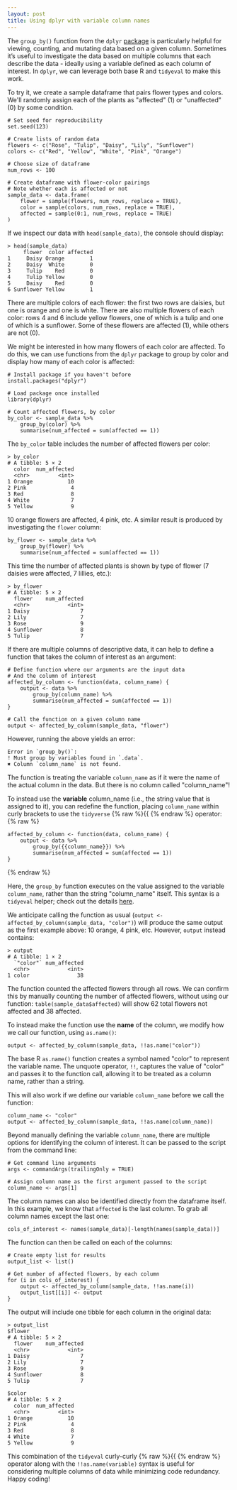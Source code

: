 ```yaml
---
layout: post
title: Using dplyr with variable column names
---
```


The `group_by()` function from the `dplyr` [package](https://dplyr.tidyverse.org/) is particularly helpful for viewing, counting, and mutating data based on a given column. Sometimes it’s useful to investigate the data based on multiple columns that each describe the data - ideally using a variable defined as each column of interest. In `dplyr`, we can leverage both base R and `tidyeval` to make this work.

To try it, we create a sample dataframe that pairs flower types and colors. We'll randomly assign each of the plants as "affected" (1) or "unaffected" (0) by some condition. 
```
# Set seed for reproducibility 
set.seed(123)

# Create lists of random data
flowers <- c("Rose", "Tulip", "Daisy", "Lily", "Sunflower")
colors <- c("Red", "Yellow", "White", "Pink", "Orange")

# Choose size of dataframe 
num_rows <- 100  

# Create dataframe with flower-color pairings 
# Note whether each is affected or not 
sample_data <- data.frame(
    flower = sample(flowers, num_rows, replace = TRUE),
    color = sample(colors, num_rows, replace = TRUE),
    affected = sample(0:1, num_rows, replace = TRUE)
)
```

If we inspect our data with `head(sample_data)`, the console should display:
```
> head(sample_data)
     flower  color affected
1     Daisy Orange        1
2     Daisy  White        0
3     Tulip    Red        0
4     Tulip Yellow        0
5     Daisy    Red        0
6 Sunflower Yellow        1
```

There are multiple colors of each flower: the first two rows are daisies, but one is orange and one is white. There are also multiple flowers of each color: rows 4 and 6 include yellow flowers, one of which is a tulip and one of which is a sunflower. Some of these flowers are affected (1), while others are not (0). 

We might be interested in how many flowers of each color are affected. To do this, we can use functions from the `dplyr` package to group by color and display how many of each color is affected: 
```
# Install package if you haven't before
install.packages("dplyr")

# Load package once installed
library(dplyr)

# Count affected flowers, by color 
by_color <- sample_data %>%
    group_by(color) %>%
    summarise(num_affected = sum(affected == 1))
```
The `by_color` table includes the number of affected flowers per color: 
```
> by_color
# A tibble: 5 × 2
  color  num_affected
  <chr>         <int>
1 Orange           10
2 Pink              4
3 Red               8
4 White             7
5 Yellow            9
```

10 orange flowers are affected, 4 pink, etc. A similar result is produced by investigating the `flower` column: 
```
by_flower <- sample_data %>%
    group_by(flower) %>%
    summarise(num_affected = sum(affected == 1))
```
This time the number of affected plants is shown by type of flower (7 daisies were affected, 7 lillies, etc.): 
```
> by_flower
# A tibble: 5 × 2
  flower    num_affected
  <chr>            <int>
1 Daisy                7
2 Lily                 7
3 Rose                 9
4 Sunflower            8
5 Tulip                7
```

If there are multiple columns of descriptive data, it can help to define a function that takes the column of interest as an argument: 
```
# Define function where our arguments are the input data 
# And the column of interest
affected_by_column <- function(data, column_name) {
    output <- data %>% 
        group_by(column_name) %>%
        summarise(num_affected = sum(affected == 1))
}

# Call the function on a given column name
output <- affected_by_column(sample_data, "flower")
```

However, running the above yields an error: 
```
Error in `group_by()`:
! Must group by variables found in `.data`.
✖ Column `column_name` is not found.
```

The function is treating the variable `column_name` as if it were the name of the actual column in the data. But there is no column called "column_name"!

To instead use the **variable** column_name (i.e., the string value that is assigned to it), you can redefine the function, placing `column_name` within curly brackets to use the `tidyverse` {% raw %}{{ {% endraw %} operator: 
{% raw %}
```
affected_by_column <- function(data, column_name) {
    output <- data %>% 
        group_by({{column_name}}) %>%
        summarise(num_affected = sum(affected == 1))
}
```
{% endraw %}

Here, the `group_by` function executes on the value assigned to the variable `column_name`, rather than the string "column_name" itself. This syntax is a `tidyeval` helper; check out the details [here](https://ggplot2.tidyverse.org/reference/tidyeval.html#:~:text=The%20curly%2Dcurly%20operator%20%7B%7B,..%20in%20the%20normal%20way.).

We anticipate calling the function as usual (`output <- affected_by_column(sample_data, "color")`) will produce the same output as the first example above: 10 orange, 4 pink, etc. However, `output` instead contains: 
```
> output
# A tibble: 1 × 2
  `"color"` num_affected
  <chr>            <int>
1 color               38
```

The function counted the affected flowers through all rows. We can confirm this by manually counting the number of affected flowers, without using our function: `table(sample_data$affected)` will show  62 total flowers not affected and 38 affected.

To instead make the function use the **name** of the column, we modify how we call our function, using `as.name()`: 
```
output <- affected_by_column(sample_data, !!as.name("color"))
```

The base R `as.name()` function creates a symbol named "color" to represent the variable name. The unquote operator, `!!`, captures the value of "color" and passes it to the function call, allowing it to be treated as a column name, rather than a string. 

This will also work if we define our variable `column_name` before we call the function: 
```
column_name <- "color"
output <- affected_by_column(sample_data, !!as.name(column_name))
```

Beyond manually defining the variable `column_name`, there are multiple options for identifying the column of interest. It can be passed to the script from the command line: 
```
# Get command line arguments
args <- commandArgs(trailingOnly = TRUE)

# Assign column name as the first argument passed to the script
column_name <- args[1]
```

The column names can also be identified directly from the dataframe itself. In this example, we know that `affected` is the last column. To grab all column names except the last one: 
```
cols_of_interest <- names(sample_data)[-length(names(sample_data))]
```
The function can then be called on each of the columns: 
```
# Create empty list for results 
output_list <- list()

# Get number of affected flowers, by each column  
for (i in cols_of_interest) {
    output <- affected_by_column(sample_data, !!as.name(i))
    output_list[[i]] <- output
}
```
The output will include one tibble for each column in the original data: 
```
> output_list
$flower
# A tibble: 5 × 2
  flower    num_affected
  <chr>            <int>
1 Daisy                7
2 Lily                 7
3 Rose                 9
4 Sunflower            8
5 Tulip                7

$color
# A tibble: 5 × 2
  color  num_affected
  <chr>         <int>
1 Orange           10
2 Pink              4
3 Red               8
4 White             7
5 Yellow            9
```

This combination of the `tidyeval` curly-curly {% raw %}{{ {% endraw %} operator along with the `!!as.name(variable)` syntax is useful for considering multiple columns of data while minimizing code redundancy. Happy coding! 
